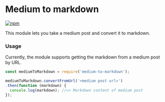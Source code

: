 # Medium to markdown
[![npm](https://img.shields.io/npm/v/medium-to-markdown.svg)](https://npmjs.com/package/medium-to-markdown)

This module lets you take a medium post and convert it to markdown.

### Usage

Currently, the module supports getting the markdown from a medium post by URL.

```javascript
const mediumToMarkdown = require('medium-to-markdown');

mediumToMarkdown.convertFromUrl('<medium post url>')
.then(function (markdown) {
  console.log(markdown); //=> Markdown content of medium post
});
```
